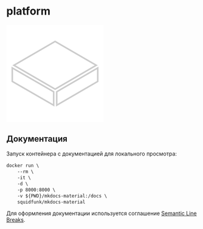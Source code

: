 # platform

![platform](hack/asset/platform-icon-256.png)

## Документация

Запуск контейнера с документацией для локального просмотра:

```shell
docker run \
    --rm \
    -it \
    -d \
    -p 8000:8000 \
    -v ${PWD}/mkdocs-material:/docs \
    squidfunk/mkdocs-material
```

Для оформления документации используется
соглашение [Semantic Line Breaks](https://sembr.org/).
